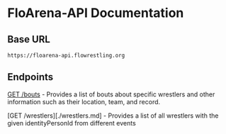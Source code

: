 # FloArena-API Documentation

## Base URL

`https://floarena-api.flowrestling.org`

## Endpoints

[GET /bouts](./bouts.md) - Provides a list of bouts about specific wrestlers and other information such as their location, team, and record.

[GET /wrestlers][./wrestlers.md] - Provides a list of all wrestlers with the given identityPersonId from different events